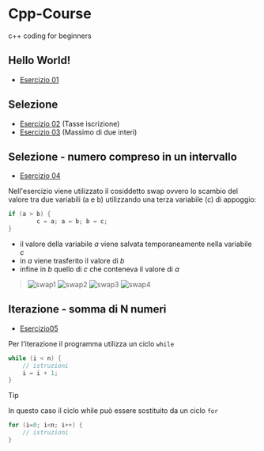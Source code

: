 # Cpp-Course
c++ coding for beginners

## Hello World!
- [Esercizio 01](https://github.com/scatanese/Cpp-Course/tree/main/Esercizio01)
## Selezione
- [Esercizio 02](https://github.com/scatanese/Cpp-Course/tree/main/Esercizio02) (Tasse iscrizione)
- [Esercizio 03](https://github.com/scatanese/Cpp-Course/tree/main/Esercizio03) (Massimo di due interi)
## Selezione - numero compreso in un intervallo
- [Esercizio 04](https://github.com/scatanese/Cpp-Course/tree/main/Esercizio04)

Nell'esercizio viene utilizzato il cosiddetto swap ovvero lo scambio del valore tra due variabili (a e b) utilizzando una terza variabile (c) di appoggio:
```cpp
if (a > b) {
        c = a; a = b; b = c;
}
```
- il valore della variabile $a$ viene salvata temporaneamente nella variabile $c$
- in $a$ viene trasferito il valore di $b$
- infine in $b$ quello di $c$ che conteneva il valore di $a$

> ![swap1](https://github.com/scatanese/Cpp-Course/assets/3177485/b6f8bfa7-de9c-4335-8e99-a9497e590e79)
> ![swap2](https://github.com/scatanese/Cpp-Course/assets/3177485/6a16c5af-db26-4615-b567-ef978cdc95de)
> ![swap3](https://github.com/scatanese/Cpp-Course/assets/3177485/69e0a034-47d0-4eea-a741-a9bb267da714)
> ![swap4](https://github.com/scatanese/Cpp-Course/assets/3177485/ead55369-eb5f-416c-9f93-a7aefead1257)

## Iterazione - somma di N numeri
- [Esercizio05](https://github.com/scatanese/Cpp-Course/tree/main/Esercizio05)

Per l'iterazione il programma utilizza un ciclo `while`
```cpp
while (i < n) {
    // istruzioni
    i = i + 1;
}
```
> [!TIP]
> In questo caso il ciclo while può essere sostituito da un ciclo `for`
```cpp
for (i=0; i<n; i++) {
    // istruzioni
}
```

